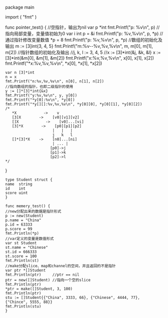 package main

import (
	"fmt"
)

func pointer_test() {
	//空指针，输出为nil
	var p *int
	fmt.Printf("p: %v\n", p)
	//指向局部变量，变量值初始为0
	var i int
	p = &i
	fmt.Printf("p: %v,%v\n", p, *p)
	//通过指针修改变量数值
	*p = 8
	fmt.Printf("p: %v,%v\n", p, *p)
	//数组的初始化及输出
	m := [3]int{3, 4, 5}
	fmt.Printf("m:%v--%v,%v,%v\n", m, m[0], m[1], m[2])
	//指针数组的初始化及输出
	//j, k, l := 3, 4, 5
	//x := [3]*int{&j, &k, &l}
	x := [3]*int{&m[0], &m[1], &m[2]}
	fmt.Printf("x:%v,%v,%v\n", x[0], x[1], x[2])
	fmt.Printf("*x:%v,%v,%v\n", *x[0], *x[1], *x[2])

	var n [3]*int
	n = x
	fmt.Printf("n:%v,%v,%v\n", n[0], n[1], n[2])
	//指向数组的指针，也即二级指针的使用
	y := []*[3]*int{&x}
	fmt.Printf("y:%v,%v\n", y, y[0])
	fmt.Printf("*y[0]:%v\n", *y[0])
	fmt.Printf("*y[][]:%v,%v,%v\n", *y[0][0], *y[0][1], *y[0][2])
	/*
	   *X            ->    v
	   [3]X        ->    [v0][v1][v2]
	   []X            ->    [v0]...[vi]
	   [3]*X        ->    [p0][p1][p2]
	                     |   |   |
	                     j   k   l
	   []*[3]*X    ->    [n0]...[ni]
	                     | ... |
	                    [p0]->j
	                    [p1]->k
	                    [p2]->l
	*/
}

    type Student struct {
	name  string
	id    int
	score uint
    }

    func memery_test() {
	//new分配出来的数据是指针形式
	p := new(Student)
	p.name = "China"
	p.id = 63333
	p.score = 99
	fmt.Println(*p)
	//var定义的变量是数值形式
	var st Student
	st.name = "Chinese"
	st.id = 666333
	st.score = 100
	fmt.Println(st)
	//make分配slice、map和channel的空间，并且返回的不是指针
	var ptr *[]Student
	fmt.Println(ptr)     //ptr == nil
	ptr = new([]Student) //指向一个空的slice
	fmt.Println(ptr)
	*ptr = make([]Student, 3, 100)
	fmt.Println(ptr)
	stu := []Student{{"China", 3333, 66}, {"Chinese", 4444, 77}, {"Chince", 5555, 88}}
	fmt.Println(stu)
    }
